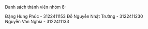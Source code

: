 Danh sách thành viên nhóm 8:

Đặng Hùng Phúc - 3122411153
Đỗ Nguyễn Nhật Trường - 3122411230
Nguyễn Văn Nghĩa - 3122411133

